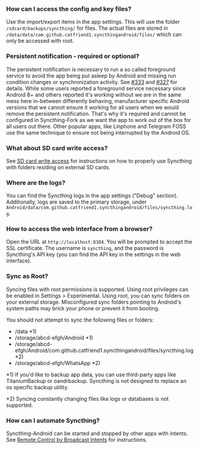 ### How can I access the config and key files?

Use the import/export items in the app settings. This will use the folder `/sdcard/backups/syncthing/` for files. The actual files are stored in `/data/data/com.github.catfriend1.syncthingandroid/files/` which can only be accessed with root.

### Persistent notification - required or optional?
The persistent notification is necessary to run a so called foreground service to avoid the app being put asleep by Android and missing run condition changes or synchronization activity. See [#333](https://github.com/Catfriend1/syncthing-android/issues/333) and [#327](https://github.com/Catfriend1/syncthing-android/issues/327) for details. While some users reported a foreground service necessary since Android 8+ and others reported it's working without we are in the same mess here in-between differently behaving, manufacturer specific Android versions that we cannot ensure it working for all users when we would remove the persistent notification. That's why it's required and cannot be configured in Syncthing-Fork as we want the app to work out of the box for all users out there. Other popular apps, like Linphone and Telegram FOSS use the same technique to ensure not being interrupted by the Android OS.

### What about SD card write access?

See [SD card write access](SD-card-write-access) for instructions on how to properly use Syncthing with folders residing on external SD cards.

### Where are the logs?

You can find the Syncthing logs in the app settings ("Debug" section). Additionally, logs are saved to the primary storage, under `Android/data/com.github.catfriend1.syncthingandroid/files/syncthing.log`.

### How to access the web interface from a browser?

Open the URL at `http://localhost:8384`. You will be prompted to accept the SSL certificate. The username is `syncthing`, and the password is Syncthing's API key (you can find the API key in the settings in the web interface).

### Sync as Root?

Syncing files with root permissions is supported. Using root privileges can be enabled in Settings > Experimental. Using root, you can sync folders on your external storage.
Misconfigured sync folders pointing to Android's system paths may brick your phone or prevent it from booting.

You should not attempt to sync the following files or folders:
- /data *1)
- /storage/abcd-efgh/Android *1)
- /storage/abcd-efgh/Android/com.github.catfriend1.syncthingandroid/files/syncthing.log *2)
- /storage/abcd-efgh/WhatsApp *2)

*1) If you'd like to backup app data, you can use third-party apps like TitaniumBackup or oandrbackup. Syncthing is not designed to replace an os specific backup utility.

*2) Syncing constantly changing files like logs or databases is not supported.


### How can I automate Syncthing?

Syncthing-Android can be started and stopped by other apps with intents. See [Remote Control by Broadcast Intents](Remote-Control-by-Broadcast-Intents) for instructions.
